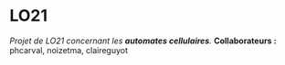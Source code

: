 # LO21
_Projet de LO21 concernant les **automates cellulaires**._
**Collaborateurs :** phcarval, noizetma, claireguyot
